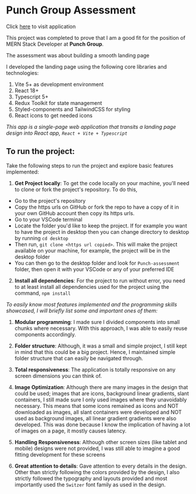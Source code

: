 # Punch Group Assessment

Click <a href="https://punch-assessment.netlify.app" target="_blank">here</a> to visit application

This project was completed to prove that I am a good fit for the position of MERN Stack Developer at **Punch Group**.

The assessment was about building a smooth landing page

I developed the landing page using the following core libraries and technologies:

1. Vite 5+ as development environment
2. React 18+
3. Typescript 5+
4. Redux Toolkit for state management
5. Styled-components and TailwindCSS for styling
6. React icons to get needed icons

_This app is a single-page web application that transits a landing page design into React app, `React + Vite + Typescript`_

## To run the project:

Take the following steps to run the project and explore basic features implemented:

1. **Get Project locally**: To get the code locally on your machine, you'll need to clone or fork the project's repository. To do this,

- Go to the project's repository
- Copy the https urls on GitHub or fork the repo to have a copy of it in your own GitHub account then copy its https urls.
- Go to your VSCode terminal
- Locate the folder you'd like to keep the project. If for example you want to have the project in desktop then you can change directory to desktop by running `cd desktop`
- Then run, `git clone <https url copied>`. This will make the project available on your machine, for example, the project will be in the desktop folder
- You can then go to the desktop folder and look for `Punch-assessment` folder, then open it with your VSCode or any of your preferred IDE

2. **Install all dependencies**: For the project to run without error, you need to at least install all dependencies used for the project using the command, `npm install`

_To easily know most features implemented and the programming skills showcased, I will briefly list some and important ones of them:_

1. **Modular programming**: I made sure I divided components into small chunks where necessary. With this approach, I was able to easily reuse components accordingly.

2. **Folder structure**: Although, it was a small and simple project, I still kept in mind that this could be a big project. Hence, I maintained simple folder structure that can easily be navigated through.

3. **Total responsiveness**: The application is totally responsive on any screen dimensions you can think of.

4. **Image Optimization**: Although there are many images in the design that could be used; images that are icons, background linear gradients, slant containers, I still made sure I only used images where they unavoidably necessary. This means that some icons remained as icons and NOT downloaded as images, all slant containers were developed and NOT used as background images, all linear gradient gradients were also developed. This was done because I know the implication of having a lot of images on a page, it mostly causes latency.

5. **Handling Responsiveness**: Although other screen sizes (like tablet and mobile) designs were not provided, I was still able to imagine a good fitting development for these screens

6. **Great attention to details**: Gave attention to every details in the design. Other than strictly following the colors provided by the design, I also strictly followed the typography and layouts provided and most importantly used the `Switzer` font family as used in the design.
